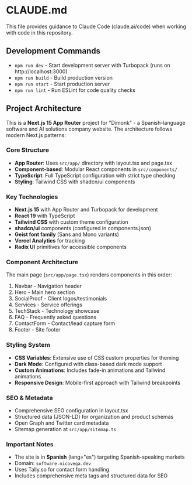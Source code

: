 # CLAUDE.md

This file provides guidance to Claude Code (claude.ai/code) when working with code in this repository.

## Development Commands

- `npm run dev` - Start development server with Turbopack (runs on http://localhost:3000)
- `npm run build` - Build production version
- `npm run start` - Start production server
- `npm run lint` - Run ESLint for code quality checks

## Project Architecture

This is a **Next.js 15 App Router** project for "Dimonk" - a Spanish-language software and AI solutions company website. The architecture follows modern Next.js patterns:

### Core Structure
- **App Router**: Uses `src/app/` directory with layout.tsx and page.tsx
- **Component-based**: Modular React components in `src/components/`
- **TypeScript**: Full TypeScript configuration with strict type checking
- **Styling**: Tailwind CSS with shadcn/ui components

### Key Technologies
- **Next.js 15** with App Router and Turbopack for development
- **React 19** with TypeScript
- **Tailwind CSS** with custom theme configuration
- **shadcn/ui** components (configured in components.json)
- **Geist font family** (Sans and Mono variants)
- **Vercel Analytics** for tracking
- **Radix UI** primitives for accessible components

### Component Architecture
The main page (`src/app/page.tsx`) renders components in this order:
1. Navbar - Navigation header
2. Hero - Main hero section
3. SocialProof - Client logos/testimonials
4. Services - Service offerings
5. TechStack - Technology showcase
6. FAQ - Frequently asked questions
7. ContactForm - Contact/lead capture form
8. Footer - Site footer

### Styling System
- **CSS Variables**: Extensive use of CSS custom properties for theming
- **Dark Mode**: Configured with class-based dark mode support
- **Custom Animations**: Includes fade-in animations and Tailwind animations
- **Responsive Design**: Mobile-first approach with Tailwind breakpoints

### SEO & Metadata
- Comprehensive SEO configuration in layout.tsx
- Structured data (JSON-LD) for organization and product schemas
- Open Graph and Twitter card metadata
- Sitemap generation at `src/app/sitemap.ts`

### Important Notes
- The site is in **Spanish** (lang="es") targeting Spanish-speaking markets
- Domain: `software.nicovega.dev`
- Uses Tally.so for contact form handling
- Includes comprehensive meta tags and structured data for SEO